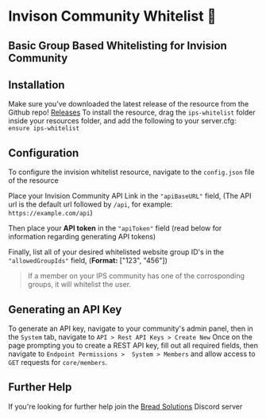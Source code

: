 # Invison Community Whitelist 🍞
## Basic Group Based Whitelisting for Invision Community

## Installation
Make sure you've downloaded the latest release of the resource from the Github repo! [Releases](https://github.com/bread-solutions/invision-whitelist/releases)
To install the resource, drag the `ips-whitelist` folder inside your resources folder, and add the following to your server.cfg:
`ensure ips-whitelist` 

## Configuration
To configure the invision whitelist resource, navigate to the `config.json` file of the resource

Place your Invision Community API Link in the `"apiBaseURL"` field, (The API url is the default url followed by `/api`, for example: `https://example.com/api`)

Then place your **API token** in the `"apiToken"` field (read below for information regarding generating API tokens)

Finally, list all of your desired whitelisted website group ID's in the `"allowedGroupIds"` field, (**Format:** ["123", "456"])
>If a member on your IPS community has one of the corrosponding groups, it will whitelist the user.

## Generating an API Key
To generate an API key, navigate to your community's admin panel, then in the `System` tab, navigate to `API > Rest API Keys > Create New`
Once on the page prompting you to create a REST API key, fill out all required fields, then navigate to `Endpoint Permissions >  System > Members` and allow access to `GET` requests for `core/members`.

## Further Help
If you're looking for further help join the [Bread Solutions](https://discord.gg/JckpxefJzu) Discord server

